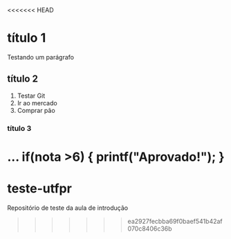 <<<<<<< HEAD
# título 1

Testando um parágrafo

## título 2

1. Testar Git
2. Ir ao mercado
3. Comprar pão

### título 3

...
if(nota >6) {
	printf("Aprovado!");
}
=======
# teste-utfpr
Repositório de teste da aula de introdução
>>>>>>> ea2927fecbba69f0baef541b42af070c8406c36b
